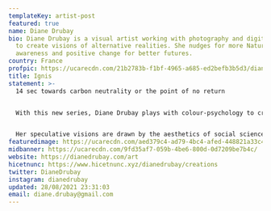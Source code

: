 ```yaml
---
templateKey: artist-post
featured: true
name: Diane Drubay
bio: Diane Drubay is a visual artist working with photography and digital media
  to create visions of alternative realities. She nudges for more Nature
  awareness and positive change for better futures.
country: France
profpic: https://ucarecdn.com/21b2783b-f1bf-4965-a685-ed2befb3b5d3/diane_500c.gif
title: Ignis
statement: >-
  14 sec towards carbon neutrality or the point of no return 


  With this new series, Diane Drubay plays with colour-psychology to create an immersion that is both fascinating and shattering. She takes the viewer into an idealized vision of a world where interference colours cover the sky, creating a subjugating sense of calm. In this piece, seconds become years. Gradually this mesmerizing world is being transformed into a darker, but equally fascinating vision. 14 seconds to experience the metamorphosis of utopia into dystopia. 14 years to reach carbon neutrality or the point of no return.


  Her speculative visions are drawn by the aesthetics of social science fiction literature and current climate science discoveries. She advocates for optimistic images interpreting shocking stories of possible futures.
featuredimage: https://ucarecdn.com/aed379c4-ad79-4bc4-afed-448821a33c48/
midbanner: https://ucarecdn.com/9fd35af7-059b-4be6-800d-0d7209be7b4c/
website: https://dianedrubay.com/art
hicetnunc: https://www.hicetnunc.xyz/dianedrubay/creations
twitter: DianeDrubay
instagram: dianedrubay
updated: 28/08/2021 23:31:03
email: diane.drubay@gmail.com
---
```

